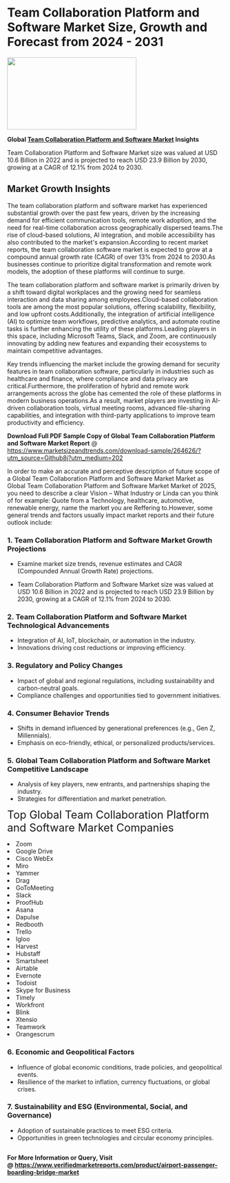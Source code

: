 <H1>Team Collaboration Platform and Software Market Size, Growth and Forecast from 2024 - 2031</H1><img class="aligncenter size-medium wp-image-584254" src="https://thirdeyenews.in/wp-content/uploads/2024/09/Global-Market-Research-300x168.jpeg" alt="" width="300" height="168" /><p><strong>Global&nbsp;<a href="https://www.marketsizeandtrends.com/download-sample/264626/?utm_source=Github8j?utm_medium=202">Team Collaboration Platform and Software Market</a> Insights</strong></p><p>Team Collaboration Platform and Software Market size was valued at USD 10.6 Billion in 2022 and is projected to reach USD 23.9 Billion by 2030, growing at a CAGR of 12.1% from 2024 to 2030.</p><p><h2>Market Growth Insights</h2> <p>The team collaboration platform and software market has experienced substantial growth over the past few years, driven by the increasing demand for efficient communication tools, remote work adoption, and the need for real-time collaboration across geographically dispersed teams.The rise of cloud-based solutions, AI integration, and mobile accessibility has also contributed to the market's expansion.According to recent market reports, the team collaboration software market is expected to grow at a compound annual growth rate (CAGR) of over 13% from 2024 to 2030.As businesses continue to prioritize digital transformation and remote work models, the adoption of these platforms will continue to surge.</p> <p>The team collaboration platform and software market is primarily driven by a shift toward digital workplaces and the growing need for seamless interaction and data sharing among employees.Cloud-based collaboration tools are among the most popular solutions, offering scalability, flexibility, and low upfront costs.Additionally, the integration of artificial intelligence (AI) to optimize team workflows, predictive analytics, and automate routine tasks is further enhancing the utility of these platforms.Leading players in this space, including Microsoft Teams, Slack, and Zoom, are continuously innovating by adding new features and expanding their ecosystems to maintain competitive advantages.</p> <p>Key trends influencing the market include the growing demand for security features in team collaboration software, particularly in industries such as healthcare and finance, where compliance and data privacy are critical.Furthermore, the proliferation of hybrid and remote work arrangements across the globe has cemented the role of these platforms in modern business operations.As a result, market players are investing in AI-driven collaboration tools, virtual meeting rooms, advanced file-sharing capabilities, and integration with third-party applications to improve team productivity and efficiency.</p> <p><span class=""><strong>Download Full PDF Sample Copy of Global Team Collaboration Platform and Software Market Report</strong> @ <a href="https://www.marketsizeandtrends.com/download-sample/264626/?utm_source=Github8j?utm_medium=202" target="_blank">https://www.marketsizeandtrends.com/download-sample/264626/?utm_source=Github8j?utm_medium=202</a></span></p><p>In order to make an accurate and perceptive description of future scope of a Global&nbsp;Team Collaboration Platform and Software Market Market as Global&nbsp;Team Collaboration Platform and Software Market Market of 2025, you need to describe a clear Vision &ndash; What Industry or Linda can you think of for example: Quote from a Technology, healthcare, automotive, renewable energy, name the market you are Reffering to.However, some general trends and factors usually impact market reports and their future outlook include:</p><h3>1.&nbsp;<strong>Team Collaboration Platform and Software Market Growth Projections</strong></h3><ul><li>Examine market size trends, revenue estimates and CAGR (Compounded Annual Growth Rate) projections.</li><li><p>Team Collaboration Platform and Software Market size was valued at USD 10.6 Billion in 2022 and is projected to reach USD 23.9 Billion by 2030, growing at a CAGR of 12.1% from 2024 to 2030.</p></li></ul><h3>2.&nbsp;<strong>Team Collaboration Platform and Software Market Technological Advancements</strong></h3><ul><li>Integration of AI, IoT, blockchain, or automation in the industry.</li><li>Innovations driving cost reductions or improving efficiency.</li></ul><h3>3.&nbsp;<strong>Regulatory and Policy Changes</strong></h3><ul><li>Impact of global and regional regulations, including sustainability and carbon-neutral goals.</li><li>Compliance challenges and opportunities tied to government initiatives.</li></ul><h3>4.&nbsp;<strong>Consumer Behavior Trends</strong></h3><ul><li>Shifts in demand influenced by generational preferences (e.g., Gen Z, Millennials).</li><li>Emphasis on eco-friendly, ethical, or personalized products/services.</li></ul><h3>5.&nbsp;<strong>Global Team Collaboration Platform and Software Market Competitive Landscape</strong></h3><ul><li>Analysis of key players, new entrants, and partnerships shaping the industry.</li><li>Strategies for differentiation and market penetration.</li></ul><p data-pm-slice="1 1 []"><span style="color: inherit; font-family: inherit; font-size: 25px;">Top Global Team Collaboration Platform and Software Market Companies</span></p><div class="" data-test-id=""><p><li>Zoom</li><li> Google Drive</li><li> Cisco WebEx</li><li> Miro</li><li> Yammer</li><li> Drag</li><li> GoToMeeting</li><li> Slack</li><li> ProofHub</li><li> Asana</li><li> Dapulse</li><li> Redbooth</li><li> Trello</li><li> Igloo</li><li> Harvest</li><li> Hubstaff</li><li> Smartsheet</li><li> Airtable</li><li> Evernote</li><li> Todoist</li><li> Skype for Business</li><li> Timely</li><li> Workfront</li><li> Blink</li><li> Xtensio</li><li> Teamwork</li><li> Orangescrum</li></p></div><h3>6.&nbsp;<strong>Economic and Geopolitical Factors</strong></h3><ul><li>Influence of global economic conditions, trade policies, and geopolitical events.</li><li>Resilience of the market to inflation, currency fluctuations, or global crises.</li></ul><h3>7.&nbsp;<strong>Sustainability and ESG (Environmental, Social, and Governance)</strong></h3><ul><li>Adoption of sustainable practices to meet ESG criteria.</li><li>Opportunities in green technologies and circular economy principles.</li></ul><h2><strong style="font-size: 14px;">For More Information or Query, Visit @&nbsp;</strong><a style="background-color: #ffffff; font-size: 14px;" href="https://www.marketsizeandtrends.com/report/team-collaboration-platform-and-software-market/" target="_blank">https://www.verifiedmarketreports.com/product/airport-passenger-boarding-bridge-market</a></h2>